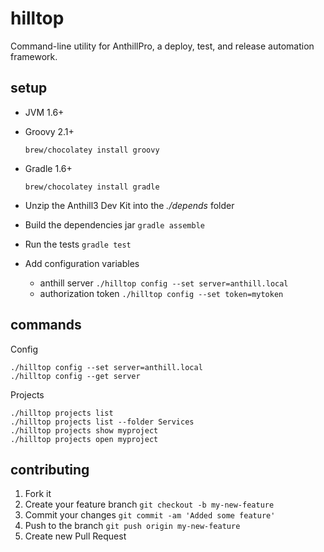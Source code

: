 # hilltop

Command-line utility for AnthillPro, a deploy, test, and release automation framework.

## setup

* JVM 1.6+
* Groovy 2.1+

    `brew/chocolatey install groovy`

* Gradle 1.6+

    `brew/chocolatey install gradle`

* Unzip the Anthill3 Dev Kit into the *./depends* folder
* Build the dependencies jar `gradle assemble`
* Run the tests `gradle test`
* Add configuration variables
    * anthill server `./hilltop config --set server=anthill.local`
    * authorization token `./hilltop config --set token=mytoken`

## commands

Config

    ./hilltop config --set server=anthill.local
    ./hilltop config --get server

Projects

    ./hilltop projects list
    ./hilltop projects list --folder Services
    ./hilltop projects show myproject
    ./hilltop projects open myproject

## contributing

1. Fork it
2. Create your feature branch `git checkout -b my-new-feature`
3. Commit your changes `git commit -am 'Added some feature'`
4. Push to the branch `git push origin my-new-feature`
5. Create new Pull Request
